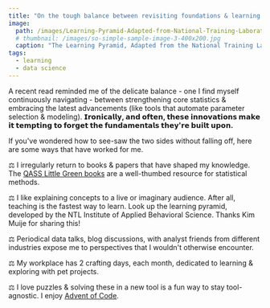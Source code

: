 ```yaml
---
title: "On the tough balance between revisiting foundations & learning new tools"
image: 
  path: /images/Learning-Pyramid-Adapted-from-National-Training-Laboratories-Bethel-Maine-USA.png
  # thumbnail: /images/so-simple-sample-image-3-400x200.jpg
  caption: "The Learning Pyramid, Adapted from the National Training Laboratoties"
tags:
  - learning
  - data science
---
```

A recent read reminded me of the delicate balance - one I find myself continuously navigating - between strengthening core statistics & embracing the latest advancements (like tools that automate parameter selection & modeling). **𝗜𝗿𝗼𝗻𝗶𝗰𝗮𝗹𝗹𝘆, 𝗮𝗻𝗱 𝗼𝗳𝘁𝗲𝗻, 𝘁𝗵𝗲𝘀𝗲 𝗶𝗻𝗻𝗼𝘃𝗮𝘁𝗶𝗼𝗻𝘀 𝗺𝗮𝗸𝗲 𝗶𝘁 𝘁𝗲𝗺𝗽𝘁𝗶𝗻𝗴 𝘁𝗼 𝗳𝗼𝗿𝗴𝗲𝘁 𝘁𝗵𝗲 𝗳𝘂𝗻𝗱𝗮𝗺𝗲𝗻𝘁𝗮𝗹𝘀 𝘁𝗵𝗲𝘆'𝗿𝗲 𝗯𝘂𝗶𝗹𝘁 𝘂𝗽𝗼𝗻.**

If you've wondered how to see-saw the two sides without falling off, here are some ways that have worked for me.

⚖️ I irregularly return to books & papers that have shaped my knowledge. The [QASS Little Green books](https://guides.lib.ua.edu/c.php?g=736206&p=10025333) are a well-thumbed resource for statistical methods.

⚖️ I like explaining concepts to a live or imaginary audience. After all, teaching is the fastest way to learn. Look up the learning pyramid, developed by the NTL Institute of Applied Behavioral Science. Thanks Kim Muije for sharing this!

⚖️ Periodical data talks, blog discussions, with analyst friends from different industries expose me to perspectives that I wouldn't otherwise encounter. 

⚖️ My workplace has 2 crafting days, each month, dedicated to learning & exploring with pet projects.

⚖️ I love puzzles & solving these in a new tool is a fun way to stay tool-agnostic. I enjoy [Advent of Code](https://adventofcode.com/).